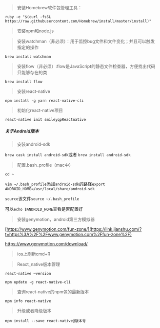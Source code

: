 > 安装Homebrew软件包管理工具：

`ruby -e "$(curl -fsSL https://raw.githubusercontent.com/Homebrew/install/master/install)"`

> 安装npm和node.js

> 安装watchman（非必须）：用于监控bug文件和文件变化；并且可以触发指定的操作

`brew install watchman`

> 安装flow（非必须）:flow是JavaScript的静态文件检查器，方便找出代码只能够存在的类

`brew install flow`

> 安装react-native

`npm install -g yarn react-native-cli`

> 初始化react-native项目

`react-native init smileyqpReactnative`

##### 关于Android版本

> 安装android-sdk

`brew cask install android-sdk`或者 `brew install android-sdk`

> 配置.bash_profile（mac中）

`cd ~`

`vim ~/.bash_profile`添加`android-sdk`的路径`export ANDROID_HOME=/usr/local/share/android-sdk`

`source`该文件`source ~/.bash_profile`

可以`echo $ANDROID_HOME`查看是否配置好

> 安装genymotion，android第三方模拟器

 [https://www.genymotion.com/fun-zone/](https://link.jianshu.com/?t=https%3A%2F%2Fwww.genymotion.com%2Ffun-zone%2F)

<https://www.genymotion.com/download/>

> ios上刷新cmd+R

> React_native版本管理

`react-native —version`

`npm update -g react-native-cli `

> 查询react-native的npm包的最新版本

`npm info react-native`

> 升级或者降级版本

`npm install --save react-native@版本号`
